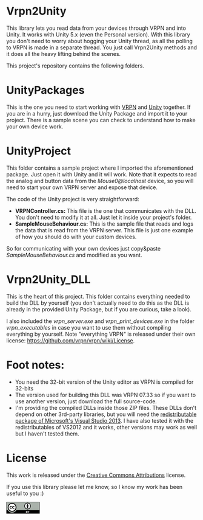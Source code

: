 Vrpn2Unity
==========
This library lets you read data from your devices through VRPN and into Unity. It works with Unity 5.x (even the Personal version). With this library you don't need to worry about hogging your Unity thread, as all the polling to VRPN is made in a separate thread. You just call Vrpn2Unity methods and it does all the heavy lifting behind the scenes.

This project's repository contains the following folders.

UnityPackages
====
This is the one you need to start working with [VRPN][2] and [Unity][4] together.
If you are in a hurry, just download the Unity Package and import it to your project. There is a sample scene you can check to understand how to make your own device work.

UnityProject
====
This folder contains a sample project where I imported the aforementioned package. Just open it with Unity and it will work.
Note that it expects to read the analog and button data from the
*Mouse0@localhost* device, so you will need to start your own
VRPN server and expose that device.

The code of the Unity project is very straightforward:

 * **VRPNController.cs:** This file is the one that communicates with the DLL.
   You don't need to modify it at all. Just let it inside your project's folder.
 * **SampleMouseBehaviour.cs:** This is the sample file that reads and logs
   the data that is read from the VRPN server. This file is just one
   example of how you should do with your custom devices.

So for communicating with your own devices just copy&paste *SampleMouseBehaviour.cs* and modified as you want.

Vrpn2Unity_DLL
====
This is the heart of this project. This folder contains everything needed to build the DLL by yourself (you don't actually need to do this as the DLL is already in the provided Unity Package, but if you are curious, take a look).

I also included the *vrpn_server.exe* and *vrpn_print_devices.exe* in the folder
*vrpn_executables* in case you want to use them without compiling everything by yourself. Note "everything VRPN" is released under their own license: https://github.com/vrpn/vrpn/wiki/License.


Foot notes:
====
* You need the 32-bit version of the Unity editor as VRPN is compiled for 32-bits
* The version used for building this DLL was VRPN 07.33 so if you want to use another version, just download the full source-code.
* I'm providing the compiled DLLs inside those ZIP files. These DLLs don't depend on other 3rd-party libraries, but you will need the [redistributable package of Microsoft's Visual Studio 2013][1]. I have also tested it with the redistributables of VS2012 and it works, other versions may work as well but I haven't tested them.

License
=======
This work is released under the [Creative Commons Attributions][3] license.

If you use this library please let me know, so I know my work has been useful to you :)

![CC Attribution](docs/images/CC-BY_icon.png?raw=true)


[1]: http://www.microsoft.com/en-us/download/details.aspx?id=40784
[2]: https://github.com/vrpn/vrpn/wiki
[3]: https://creativecommons.org/licenses/by/2.0/
[4]: https://unity3d.com/
